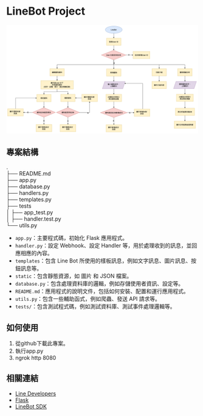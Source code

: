 # LineBot Project

![流程圖](./statics/img/ux.png)

## 專案結構

.  
├── README.md   
├── app.py   
├── database.py   
├── handlers.py   
├── templates.py   
├── tests   
│   ├── app_test.py  
│   ├── handler.test.py  
└── utils.py  


- `app.py`：主要程式碼，初始化 Flask 應用程式。
- `handler.py`：設定 Webhook、設定 Handler 等，用於處理收到的訊息，並回應相應的內容。
- `templates`：包含 Line Bot 所使用的樣板訊息，例如文字訊息、圖片訊息、按鈕訊息等。
- `static`：包含靜態資源，如 圖片 和 JSON 檔案。
- `database.py`：包含處理資料庫的邏輯，例如存儲使用者資訊、設定等。
- `README.md`：應用程式的說明文件，包括如何安裝、配置和運行應用程式。
- `utils.py`：包含一些輔助函式，例如爬蟲、發送 API 請求等。
- `tests/`：包含測試程式碼，例如測試資料庫、測試事件處理邏輯等。


## 如何使用

1. 從github下載此專案。
2. 執行app.py 
3. ngrok http 8080

## 相關連結

- [Line Developers](https://developers.line.biz/en/)
- [Flask](https://flask.palletsprojects.com/en/2.0.x/)
- [LineBot SDK](https://github.com/line/line-bot-sdk-python)